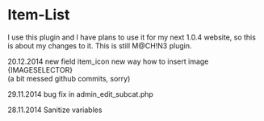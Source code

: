 Item-List
=========

I use this plugin and I have plans to use it for my next 1.0.4 website, so this is about my changes to it. 
This is still M@CH!N3 plugin. 
       
        
20.12.2014   new field item_icon
             new way how to insert image {IMAGESELECTOR}  
             (a bit messed github commits, sorry)
             
29.11.2014   bug fix in admin_edit_subcat.php

28.11.2014   Sanitize variables

